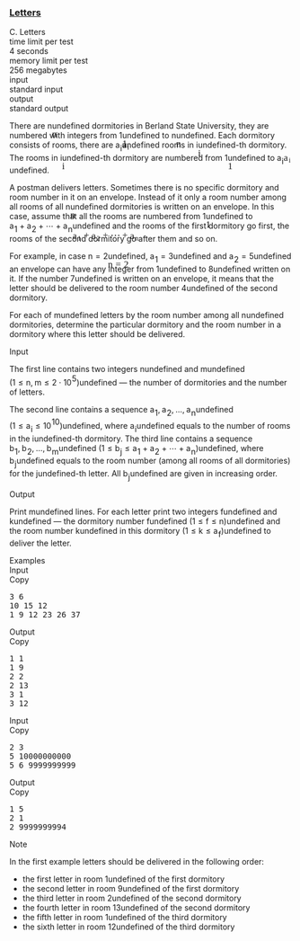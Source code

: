 <h3><a href="https://codeforces.com/contest/978/problem/C" target="_blank" rel="noopener noreferrer">Letters</a></h3>
<div class="header"><div class="title">C. Letters</div><div class="time-limit"><div class="property-title">time limit per test</div>4 seconds</div><div class="memory-limit"><div class="property-title">memory limit per test</div>256 megabytes</div><div class="input-file input-standard"><div class="property-title">input</div>standard input</div><div class="output-file output-standard"><div class="property-title">output</div>standard output</div></div><div><p>There are <span class="MathJax_Preview" style="color: inherit;"><span class="MJXp-math" id="MJXp-Span-1"><span class="MJXp-mi MJXp-italic" id="MJXp-Span-2">n</span></span></span><span class="MathJax MathJax_Processed" id="MathJax-Element-1-Frame" tabindex="0" style=""><nobr><span class="math" id="MathJax-Span-1"><span style="display: inline-block; position: relative; width: 0em; height: 0px; font-size: 122%;"><span style="position: absolute;"><span class="mrow" id="MathJax-Span-2"><span class="mi" id="MathJax-Span-3" style="font-family: MathJax_Math-italic;">n</span></span></span></span></span></nobr></span>undefined dormitories in Berland State University, they are numbered with integers from <span class="MathJax_Preview" style="color: inherit;"><span class="MJXp-math" id="MJXp-Span-3"><span class="MJXp-mn" id="MJXp-Span-4">1</span></span></span><span class="MathJax MathJax_Processed" id="MathJax-Element-2-Frame" tabindex="0" style=""><nobr><span class="math" id="MathJax-Span-4"><span style="display: inline-block; position: relative; width: 0em; height: 0px; font-size: 122%;"><span style="position: absolute;"><span class="mrow" id="MathJax-Span-5"><span class="mn" id="MathJax-Span-6" style="font-family: MathJax_Main;">1</span></span></span></span></span></nobr></span>undefined to <span class="MathJax_Preview" style="color: inherit;"><span class="MJXp-math" id="MJXp-Span-5"><span class="MJXp-mi MJXp-italic" id="MJXp-Span-6">n</span></span></span><span class="MathJax MathJax_Processed" id="MathJax-Element-3-Frame" tabindex="0" style=""><nobr><span class="math" id="MathJax-Span-7"><span style="display: inline-block; position: relative; width: 0em; height: 0px; font-size: 122%;"><span style="position: absolute;"><span class="mrow" id="MathJax-Span-8"><span class="mi" id="MathJax-Span-9" style="font-family: MathJax_Math-italic;">n</span></span></span></span></span></nobr></span>undefined. Each dormitory consists of rooms, there are <span class="MathJax_Preview" style="color: inherit;"><span class="MJXp-math" id="MJXp-Span-7"><span class="MJXp-msubsup" id="MJXp-Span-8"><span class="MJXp-mi MJXp-italic" id="MJXp-Span-9" style="margin-right: 0.05em;">a</span><span class="MJXp-mi MJXp-italic MJXp-script" id="MJXp-Span-10" style="vertical-align: -0.4em;">i</span></span></span></span><span class="MathJax MathJax_Processed" id="MathJax-Element-4-Frame" tabindex="0" style=""><nobr><span class="math" id="MathJax-Span-10"><span style="display: inline-block; position: relative; width: 0em; height: 0px; font-size: 122%;"><span style="position: absolute;"><span class="mrow" id="MathJax-Span-11"><span class="msubsup" id="MathJax-Span-12"><span style="display: inline-block; position: relative; width: 0.823em; height: 0px;"><span style="position: absolute; clip: rect(3.34em, 1000.53em, 4.16em, -999.997em); top: -3.978em; left: 0em;"><span class="mi" id="MathJax-Span-13" style="font-family: MathJax_Math-italic;">a</span><span style="display: inline-block; width: 0px; height: 3.984em;"></span></span><span style="position: absolute; top: -3.803em; left: 0.53em;"><span class="mi" id="MathJax-Span-14" style="font-size: 70.7%; font-family: MathJax_Math-italic;">i</span><span style="display: inline-block; width: 0px; height: 3.984em;"></span></span></span></span></span></span></span></span></nobr></span>undefined rooms in <span class="MathJax_Preview" style="color: inherit;"><span class="MJXp-math" id="MJXp-Span-11"><span class="MJXp-mi MJXp-italic" id="MJXp-Span-12">i</span></span></span><span class="MathJax MathJax_Processed" id="MathJax-Element-5-Frame" tabindex="0" style=""><nobr><span class="math" id="MathJax-Span-15"><span style="display: inline-block; position: relative; width: 0em; height: 0px; font-size: 122%;"><span style="position: absolute;"><span class="mrow" id="MathJax-Span-16"><span class="mi" id="MathJax-Span-17" style="font-family: MathJax_Math-italic;">i</span></span></span></span></span></nobr></span>undefined-th dormitory. The rooms in <span class="MathJax_Preview" style="color: inherit;"><span class="MJXp-math" id="MJXp-Span-13"><span class="MJXp-mi MJXp-italic" id="MJXp-Span-14">i</span></span></span><span class="MathJax MathJax_Processed" id="MathJax-Element-6-Frame" tabindex="0" style=""><nobr><span class="math" id="MathJax-Span-18"><span style="display: inline-block; position: relative; width: 0em; height: 0px; font-size: 122%;"><span style="position: absolute;"><span class="mrow" id="MathJax-Span-19"><span class="mi" id="MathJax-Span-20" style="font-family: MathJax_Math-italic;">i</span></span></span></span></span></nobr></span>undefined-th dormitory are numbered from <span class="MathJax_Preview" style="color: inherit;"><span class="MJXp-math" id="MJXp-Span-15"><span class="MJXp-mn" id="MJXp-Span-16">1</span></span></span><span class="MathJax MathJax_Processed" id="MathJax-Element-7-Frame" tabindex="0" style=""><nobr><span class="math" id="MathJax-Span-21"><span style="display: inline-block; position: relative; width: 0em; height: 0px; font-size: 122%;"><span style="position: absolute;"><span class="mrow" id="MathJax-Span-22"><span class="mn" id="MathJax-Span-23" style="font-family: MathJax_Main;">1</span></span></span></span></span></nobr></span>undefined to <span class="MathJax_Preview" style="color: inherit;"><span class="MJXp-math" id="MJXp-Span-17"><span class="MJXp-msubsup" id="MJXp-Span-18"><span class="MJXp-mi MJXp-italic" id="MJXp-Span-19" style="margin-right: 0.05em;">a</span><span class="MJXp-mi MJXp-italic MJXp-script" id="MJXp-Span-20" style="vertical-align: -0.4em;">i</span></span></span></span><span class="MathJax MathJax_Processed" id="MathJax-Element-8-Frame" tabindex="0" style=""><nobr><span class="math" id="MathJax-Span-24"><span style="display: inline-block; position: relative; width: 0em; height: 0px; font-size: 122%;"><span style="position: absolute;"><span class="mrow" id="MathJax-Span-25"><span class="msubsup" id="MathJax-Span-26"><span style="display: inline-block; position: relative; width: 0.823em; height: 0px;"><span style="position: absolute; clip: rect(3.34em, 1000.53em, 4.16em, -999.997em); top: -3.978em; left: 0em;"><span class="mi" id="MathJax-Span-27" style="font-family: MathJax_Math-italic;">a</span><span style="display: inline-block; width: 0px; height: 3.984em;"></span></span><span style="position: absolute; top: -3.803em; left: 0.53em;"><span class="mi" id="MathJax-Span-28" style="font-size: 70.7%; font-family: MathJax_Math-italic;">i</span><span style="display: inline-block; width: 0px; height: 3.984em;"></span></span></span></span></span></span></span></span></nobr></span>undefined.</p><p>A postman delivers letters. Sometimes there is no specific dormitory and room number in it on an envelope. Instead of it only a room number among all rooms of all <span class="MathJax_Preview" style="color: inherit;"><span class="MJXp-math" id="MJXp-Span-21"><span class="MJXp-mi MJXp-italic" id="MJXp-Span-22">n</span></span></span><span class="MathJax MathJax_Processed" id="MathJax-Element-9-Frame" tabindex="0" style=""><nobr><span class="math" id="MathJax-Span-29"><span style="display: inline-block; position: relative; width: 0em; height: 0px; font-size: 122%;"><span style="position: absolute;"><span class="mrow" id="MathJax-Span-30"><span class="mi" id="MathJax-Span-31" style="font-family: MathJax_Math-italic;">n</span></span></span></span></span></nobr></span>undefined dormitories is written on an envelope. In this case, assume that all the rooms are numbered from <span class="MathJax_Preview" style="color: inherit;"><span class="MJXp-math" id="MJXp-Span-23"><span class="MJXp-mn" id="MJXp-Span-24">1</span></span></span><span class="MathJax MathJax_Processed" id="MathJax-Element-10-Frame" tabindex="0" style=""><nobr><span class="math" id="MathJax-Span-32"><span style="display: inline-block; position: relative; width: 0em; height: 0px; font-size: 122%;"><span style="position: absolute;"><span class="mrow" id="MathJax-Span-33"><span class="mn" id="MathJax-Span-34" style="font-family: MathJax_Main;">1</span></span></span></span></span></nobr></span>undefined to <span class="MathJax_Preview" style="color: inherit;"><span class="MJXp-math" id="MJXp-Span-25"><span class="MJXp-msubsup" id="MJXp-Span-26"><span class="MJXp-mi MJXp-italic" id="MJXp-Span-27" style="margin-right: 0.05em;">a</span><span class="MJXp-mn MJXp-script" id="MJXp-Span-28" style="vertical-align: -0.4em;">1</span></span><span class="MJXp-mo" id="MJXp-Span-29" style="margin-left: 0.267em; margin-right: 0.267em;">+</span><span class="MJXp-msubsup" id="MJXp-Span-30"><span class="MJXp-mi MJXp-italic" id="MJXp-Span-31" style="margin-right: 0.05em;">a</span><span class="MJXp-mn MJXp-script" id="MJXp-Span-32" style="vertical-align: -0.4em;">2</span></span><span class="MJXp-mo" id="MJXp-Span-33" style="margin-left: 0.267em; margin-right: 0.267em;">+</span><span class="MJXp-mo" id="MJXp-Span-34" style="margin-left: 0em; margin-right: 0em;">⋯</span><span class="MJXp-mo" id="MJXp-Span-35" style="margin-left: 0.267em; margin-right: 0.267em;">+</span><span class="MJXp-msubsup" id="MJXp-Span-36"><span class="MJXp-mi MJXp-italic" id="MJXp-Span-37" style="margin-right: 0.05em;">a</span><span class="MJXp-mi MJXp-italic MJXp-script" id="MJXp-Span-38" style="vertical-align: -0.4em;">n</span></span></span></span><span class="MathJax MathJax_Processed" id="MathJax-Element-11-Frame" tabindex="0" style=""><nobr><span class="math" id="MathJax-Span-35"><span style="display: inline-block; position: relative; width: 0em; height: 0px; font-size: 122%;"><span style="position: absolute;"><span class="mrow" id="MathJax-Span-36"><span class="msubsup" id="MathJax-Span-37"><span style="display: inline-block; position: relative; width: 0.94em; height: 0px;"><span style="position: absolute; clip: rect(3.34em, 1000.53em, 4.16em, -999.997em); top: -3.978em; left: 0em;"><span class="mi" id="MathJax-Span-38" style="font-family: MathJax_Math-italic;">a</span><span style="display: inline-block; width: 0px; height: 3.984em;"></span></span><span style="position: absolute; top: -3.803em; left: 0.53em;"><span class="mn" id="MathJax-Span-39" style="font-size: 70.7%; font-family: MathJax_Main;">1</span><span style="display: inline-block; width: 0px; height: 3.984em;"></span></span></span></span><span class="mo" id="MathJax-Span-40" style="font-family: MathJax_Main; padding-left: 0.237em;">+</span><span class="msubsup" id="MathJax-Span-41" style="padding-left: 0.237em;"><span style="display: inline-block; position: relative; width: 0.94em; height: 0px;"><span style="position: absolute; clip: rect(3.34em, 1000.53em, 4.16em, -999.997em); top: -3.978em; left: 0em;"><span class="mi" id="MathJax-Span-42" style="font-family: MathJax_Math-italic;">a</span><span style="display: inline-block; width: 0px; height: 3.984em;"></span></span><span style="position: absolute; top: -3.803em; left: 0.53em;"><span class="mn" id="MathJax-Span-43" style="font-size: 70.7%; font-family: MathJax_Main;">2</span><span style="display: inline-block; width: 0px; height: 3.984em;"></span></span></span></span><span class="mo" id="MathJax-Span-44" style="font-family: MathJax_Main; padding-left: 0.237em;">+</span><span class="mo" id="MathJax-Span-45" style="font-family: MathJax_Main; padding-left: 0.237em;">⋯</span><span class="mo" id="MathJax-Span-46" style="font-family: MathJax_Main; padding-left: 0.237em;">+</span><span class="msubsup" id="MathJax-Span-47" style="padding-left: 0.237em;"><span style="display: inline-block; position: relative; width: 1.057em; height: 0px;"><span style="position: absolute; clip: rect(3.34em, 1000.53em, 4.16em, -999.997em); top: -3.978em; left: 0em;"><span class="mi" id="MathJax-Span-48" style="font-family: MathJax_Math-italic;">a</span><span style="display: inline-block; width: 0px; height: 3.984em;"></span></span><span style="position: absolute; top: -3.803em; left: 0.53em;"><span class="mi" id="MathJax-Span-49" style="font-size: 70.7%; font-family: MathJax_Math-italic;">n</span><span style="display: inline-block; width: 0px; height: 3.984em;"></span></span></span></span></span></span></span></span></nobr></span>undefined and the rooms of the first dormitory go first, the rooms of the second dormitory go after them and so on.</p><p>For example, in case <span class="MathJax_Preview" style="color: inherit;"><span class="MJXp-math" id="MJXp-Span-39"><span class="MJXp-mi MJXp-italic" id="MJXp-Span-40">n</span><span class="MJXp-mo" id="MJXp-Span-41" style="margin-left: 0.333em; margin-right: 0.333em;">=</span><span class="MJXp-mn" id="MJXp-Span-42">2</span></span></span><span class="MathJax MathJax_Processed" id="MathJax-Element-12-Frame" tabindex="0" style=""><nobr><span class="math" id="MathJax-Span-50"><span style="display: inline-block; position: relative; width: 0em; height: 0px; font-size: 122%;"><span style="position: absolute;"><span class="mrow" id="MathJax-Span-51"><span class="mi" id="MathJax-Span-52" style="font-family: MathJax_Math-italic;">n</span><span class="mo" id="MathJax-Span-53" style="font-family: MathJax_Main; padding-left: 0.296em;">=</span><span class="mn" id="MathJax-Span-54" style="font-family: MathJax_Main; padding-left: 0.296em;">2</span></span></span></span></span></nobr></span>undefined, <span class="MathJax_Preview" style="color: inherit;"><span class="MJXp-math" id="MJXp-Span-43"><span class="MJXp-msubsup" id="MJXp-Span-44"><span class="MJXp-mi MJXp-italic" id="MJXp-Span-45" style="margin-right: 0.05em;">a</span><span class="MJXp-mn MJXp-script" id="MJXp-Span-46" style="vertical-align: -0.4em;">1</span></span><span class="MJXp-mo" id="MJXp-Span-47" style="margin-left: 0.333em; margin-right: 0.333em;">=</span><span class="MJXp-mn" id="MJXp-Span-48">3</span></span></span><span class="MathJax MathJax_Processing" id="MathJax-Element-13-Frame" tabindex="0"></span>undefined and <span class="MathJax_Preview" style="color: inherit;"><span class="MJXp-math" id="MJXp-Span-49"><span class="MJXp-msubsup" id="MJXp-Span-50"><span class="MJXp-mi MJXp-italic" id="MJXp-Span-51" style="margin-right: 0.05em;">a</span><span class="MJXp-mn MJXp-script" id="MJXp-Span-52" style="vertical-align: -0.4em;">2</span></span><span class="MJXp-mo" id="MJXp-Span-53" style="margin-left: 0.333em; margin-right: 0.333em;">=</span><span class="MJXp-mn" id="MJXp-Span-54">5</span></span></span><span class="MathJax MathJax_Processing" id="MathJax-Element-14-Frame" tabindex="0"></span>undefined an envelope can have any integer from <span class="MathJax_Preview" style="color: inherit;"><span class="MJXp-math" id="MJXp-Span-55"><span class="MJXp-mn" id="MJXp-Span-56">1</span></span></span><span class="MathJax MathJax_Processing" id="MathJax-Element-15-Frame" tabindex="0"></span>undefined to <span class="MathJax_Preview" style="color: inherit;"><span class="MJXp-math" id="MJXp-Span-57"><span class="MJXp-mn" id="MJXp-Span-58">8</span></span></span><span class="MathJax MathJax_Processing" id="MathJax-Element-16-Frame" tabindex="0"></span>undefined written on it. If the number <span class="MathJax_Preview" style="color: inherit;"><span class="MJXp-math" id="MJXp-Span-59"><span class="MJXp-mn" id="MJXp-Span-60">7</span></span></span><span class="MathJax MathJax_Processing" id="MathJax-Element-17-Frame" tabindex="0"></span>undefined is written on an envelope, it means that the letter should be delivered to the room number <span class="MathJax_Preview" style="color: inherit;"><span class="MJXp-math" id="MJXp-Span-61"><span class="MJXp-mn" id="MJXp-Span-62">4</span></span></span><span class="MathJax MathJax_Processing" id="MathJax-Element-18-Frame" tabindex="0"></span>undefined of the second dormitory.</p><p>For each of <span class="MathJax_Preview" style="color: inherit;"><span class="MJXp-math" id="MJXp-Span-63"><span class="MJXp-mi MJXp-italic" id="MJXp-Span-64">m</span></span></span><span class="MathJax MathJax_Processing" id="MathJax-Element-19-Frame" tabindex="0"></span>undefined letters by the room number among all <span class="MathJax_Preview" style="color: inherit;"><span class="MJXp-math" id="MJXp-Span-65"><span class="MJXp-mi MJXp-italic" id="MJXp-Span-66">n</span></span></span><span class="MathJax MathJax_Processing" id="MathJax-Element-20-Frame" tabindex="0"></span>undefined dormitories, determine the particular dormitory and the room number in a dormitory where this letter should be delivered.</p></div><div class="input-specification"><div class="section-title">Input</div><p>The first line contains two integers <span class="MathJax_Preview" style="color: inherit;"><span class="MJXp-math" id="MJXp-Span-67"><span class="MJXp-mi MJXp-italic" id="MJXp-Span-68">n</span></span></span><span class="MathJax MathJax_Processing" id="MathJax-Element-21-Frame" tabindex="0"></span>undefined and <span class="MathJax_Preview" style="color: inherit;"><span class="MJXp-math" id="MJXp-Span-69"><span class="MJXp-mi MJXp-italic" id="MJXp-Span-70">m</span></span></span><span class="MathJax MathJax_Processing" id="MathJax-Element-22-Frame" tabindex="0"></span>undefined <span class="MathJax_Preview" style="color: inherit;"><span class="MJXp-math" id="MJXp-Span-71"><span class="MJXp-mo" id="MJXp-Span-72" style="margin-left: 0em; margin-right: 0em;">(</span><span class="MJXp-mn" id="MJXp-Span-73">1</span><span class="MJXp-mo" id="MJXp-Span-74" style="margin-left: 0.333em; margin-right: 0.333em;">≤</span><span class="MJXp-mi MJXp-italic" id="MJXp-Span-75">n</span><span class="MJXp-mo" id="MJXp-Span-76" style="margin-left: 0em; margin-right: 0.222em;">,</span><span class="MJXp-mi MJXp-italic" id="MJXp-Span-77">m</span><span class="MJXp-mo" id="MJXp-Span-78" style="margin-left: 0.333em; margin-right: 0.333em;">≤</span><span class="MJXp-mn" id="MJXp-Span-79">2</span><span class="MJXp-mo" id="MJXp-Span-80" style="margin-left: 0.267em; margin-right: 0.267em;">⋅</span><span class="MJXp-msubsup" id="MJXp-Span-81"><span class="MJXp-mn" id="MJXp-Span-82" style="margin-right: 0.05em;">10</span><span class="MJXp-mrow MJXp-script" id="MJXp-Span-83" style="vertical-align: 0.5em;"><span class="MJXp-mn" id="MJXp-Span-84">5</span></span></span><span class="MJXp-mo" id="MJXp-Span-85" style="margin-left: 0em; margin-right: 0em;">)</span></span></span><span class="MathJax MathJax_Processing" id="MathJax-Element-23-Frame" tabindex="0"></span>undefined — the number of dormitories and the number of letters.</p><p>The second line contains a sequence <span class="MathJax_Preview" style="color: inherit;"><span class="MJXp-math" id="MJXp-Span-86"><span class="MJXp-msubsup" id="MJXp-Span-87"><span class="MJXp-mi MJXp-italic" id="MJXp-Span-88" style="margin-right: 0.05em;">a</span><span class="MJXp-mn MJXp-script" id="MJXp-Span-89" style="vertical-align: -0.4em;">1</span></span><span class="MJXp-mo" id="MJXp-Span-90" style="margin-left: 0em; margin-right: 0.222em;">,</span><span class="MJXp-msubsup" id="MJXp-Span-91"><span class="MJXp-mi MJXp-italic" id="MJXp-Span-92" style="margin-right: 0.05em;">a</span><span class="MJXp-mn MJXp-script" id="MJXp-Span-93" style="vertical-align: -0.4em;">2</span></span><span class="MJXp-mo" id="MJXp-Span-94" style="margin-left: 0em; margin-right: 0.222em;">,</span><span class="MJXp-mo" id="MJXp-Span-95" style="margin-left: 0em; margin-right: 0em;">…</span><span class="MJXp-mo" id="MJXp-Span-96" style="margin-left: 0em; margin-right: 0.222em;">,</span><span class="MJXp-msubsup" id="MJXp-Span-97"><span class="MJXp-mi MJXp-italic" id="MJXp-Span-98" style="margin-right: 0.05em;">a</span><span class="MJXp-mi MJXp-italic MJXp-script" id="MJXp-Span-99" style="vertical-align: -0.4em;">n</span></span></span></span><span class="MathJax MathJax_Processing" id="MathJax-Element-24-Frame" tabindex="0"></span>undefined <span class="MathJax_Preview" style="color: inherit;"><span class="MJXp-math" id="MJXp-Span-100"><span class="MJXp-mo" id="MJXp-Span-101" style="margin-left: 0em; margin-right: 0em;">(</span><span class="MJXp-mn" id="MJXp-Span-102">1</span><span class="MJXp-mo" id="MJXp-Span-103" style="margin-left: 0.333em; margin-right: 0.333em;">≤</span><span class="MJXp-msubsup" id="MJXp-Span-104"><span class="MJXp-mi MJXp-italic" id="MJXp-Span-105" style="margin-right: 0.05em;">a</span><span class="MJXp-mi MJXp-italic MJXp-script" id="MJXp-Span-106" style="vertical-align: -0.4em;">i</span></span><span class="MJXp-mo" id="MJXp-Span-107" style="margin-left: 0.333em; margin-right: 0.333em;">≤</span><span class="MJXp-msubsup" id="MJXp-Span-108"><span class="MJXp-mn" id="MJXp-Span-109" style="margin-right: 0.05em;">10</span><span class="MJXp-mrow MJXp-script" id="MJXp-Span-110" style="vertical-align: 0.5em;"><span class="MJXp-mn" id="MJXp-Span-111">10</span></span></span><span class="MJXp-mo" id="MJXp-Span-112" style="margin-left: 0em; margin-right: 0em;">)</span></span></span><span class="MathJax MathJax_Processing" id="MathJax-Element-25-Frame" tabindex="0"></span>undefined, where <span class="MathJax_Preview" style="color: inherit;"><span class="MJXp-math" id="MJXp-Span-113"><span class="MJXp-msubsup" id="MJXp-Span-114"><span class="MJXp-mi MJXp-italic" id="MJXp-Span-115" style="margin-right: 0.05em;">a</span><span class="MJXp-mi MJXp-italic MJXp-script" id="MJXp-Span-116" style="vertical-align: -0.4em;">i</span></span></span></span><span class="MathJax MathJax_Processing" id="MathJax-Element-26-Frame" tabindex="0"></span>undefined equals to the number of rooms in the <span class="MathJax_Preview" style="color: inherit;"><span class="MJXp-math" id="MJXp-Span-117"><span class="MJXp-mi MJXp-italic" id="MJXp-Span-118">i</span></span></span><span class="MathJax MathJax_Processing" id="MathJax-Element-27-Frame" tabindex="0"></span>undefined-th dormitory. The third line contains a sequence <span class="MathJax_Preview" style="color: inherit;"><span class="MJXp-math" id="MJXp-Span-119"><span class="MJXp-msubsup" id="MJXp-Span-120"><span class="MJXp-mi MJXp-italic" id="MJXp-Span-121" style="margin-right: 0.05em;">b</span><span class="MJXp-mn MJXp-script" id="MJXp-Span-122" style="vertical-align: -0.4em;">1</span></span><span class="MJXp-mo" id="MJXp-Span-123" style="margin-left: 0em; margin-right: 0.222em;">,</span><span class="MJXp-msubsup" id="MJXp-Span-124"><span class="MJXp-mi MJXp-italic" id="MJXp-Span-125" style="margin-right: 0.05em;">b</span><span class="MJXp-mn MJXp-script" id="MJXp-Span-126" style="vertical-align: -0.4em;">2</span></span><span class="MJXp-mo" id="MJXp-Span-127" style="margin-left: 0em; margin-right: 0.222em;">,</span><span class="MJXp-mo" id="MJXp-Span-128" style="margin-left: 0em; margin-right: 0em;">…</span><span class="MJXp-mo" id="MJXp-Span-129" style="margin-left: 0em; margin-right: 0.222em;">,</span><span class="MJXp-msubsup" id="MJXp-Span-130"><span class="MJXp-mi MJXp-italic" id="MJXp-Span-131" style="margin-right: 0.05em;">b</span><span class="MJXp-mi MJXp-italic MJXp-script" id="MJXp-Span-132" style="vertical-align: -0.4em;">m</span></span></span></span><span class="MathJax MathJax_Processing" id="MathJax-Element-28-Frame" tabindex="0"></span>undefined <span class="MathJax_Preview" style="color: inherit;"><span class="MJXp-math" id="MJXp-Span-133"><span class="MJXp-mo" id="MJXp-Span-134" style="margin-left: 0em; margin-right: 0em;">(</span><span class="MJXp-mn" id="MJXp-Span-135">1</span><span class="MJXp-mo" id="MJXp-Span-136" style="margin-left: 0.333em; margin-right: 0.333em;">≤</span><span class="MJXp-msubsup" id="MJXp-Span-137"><span class="MJXp-mi MJXp-italic" id="MJXp-Span-138" style="margin-right: 0.05em;">b</span><span class="MJXp-mi MJXp-italic MJXp-script" id="MJXp-Span-139" style="vertical-align: -0.4em;">j</span></span><span class="MJXp-mo" id="MJXp-Span-140" style="margin-left: 0.333em; margin-right: 0.333em;">≤</span><span class="MJXp-msubsup" id="MJXp-Span-141"><span class="MJXp-mi MJXp-italic" id="MJXp-Span-142" style="margin-right: 0.05em;">a</span><span class="MJXp-mn MJXp-script" id="MJXp-Span-143" style="vertical-align: -0.4em;">1</span></span><span class="MJXp-mo" id="MJXp-Span-144" style="margin-left: 0.267em; margin-right: 0.267em;">+</span><span class="MJXp-msubsup" id="MJXp-Span-145"><span class="MJXp-mi MJXp-italic" id="MJXp-Span-146" style="margin-right: 0.05em;">a</span><span class="MJXp-mn MJXp-script" id="MJXp-Span-147" style="vertical-align: -0.4em;">2</span></span><span class="MJXp-mo" id="MJXp-Span-148" style="margin-left: 0.267em; margin-right: 0.267em;">+</span><span class="MJXp-mo" id="MJXp-Span-149" style="margin-left: 0em; margin-right: 0em;">⋯</span><span class="MJXp-mo" id="MJXp-Span-150" style="margin-left: 0.267em; margin-right: 0.267em;">+</span><span class="MJXp-msubsup" id="MJXp-Span-151"><span class="MJXp-mi MJXp-italic" id="MJXp-Span-152" style="margin-right: 0.05em;">a</span><span class="MJXp-mi MJXp-italic MJXp-script" id="MJXp-Span-153" style="vertical-align: -0.4em;">n</span></span><span class="MJXp-mo" id="MJXp-Span-154" style="margin-left: 0em; margin-right: 0em;">)</span></span></span><span class="MathJax MathJax_Processing" id="MathJax-Element-29-Frame" tabindex="0"></span>undefined, where <span class="MathJax_Preview" style="color: inherit;"><span class="MJXp-math" id="MJXp-Span-155"><span class="MJXp-msubsup" id="MJXp-Span-156"><span class="MJXp-mi MJXp-italic" id="MJXp-Span-157" style="margin-right: 0.05em;">b</span><span class="MJXp-mi MJXp-italic MJXp-script" id="MJXp-Span-158" style="vertical-align: -0.4em;">j</span></span></span></span><span class="MathJax MathJax_Processing" id="MathJax-Element-30-Frame" tabindex="0"></span>undefined equals to the room number (among all rooms of all dormitories) for the <span class="MathJax_Preview" style="color: inherit;"><span class="MJXp-math" id="MJXp-Span-159"><span class="MJXp-mi MJXp-italic" id="MJXp-Span-160">j</span></span></span><span class="MathJax MathJax_Processing" id="MathJax-Element-31-Frame" tabindex="0"></span>undefined-th letter. All <span class="MathJax_Preview" style="color: inherit;"><span class="MJXp-math" id="MJXp-Span-161"><span class="MJXp-msubsup" id="MJXp-Span-162"><span class="MJXp-mi MJXp-italic" id="MJXp-Span-163" style="margin-right: 0.05em;">b</span><span class="MJXp-mi MJXp-italic MJXp-script" id="MJXp-Span-164" style="vertical-align: -0.4em;">j</span></span></span></span><span class="MathJax MathJax_Processing" id="MathJax-Element-32-Frame" tabindex="0"></span>undefined are given in <span class="tex-font-style-bf">increasing</span> order.</p></div><div class="output-specification"><div class="section-title">Output</div><p>Print <span class="MathJax_Preview" style="color: inherit;"><span class="MJXp-math" id="MJXp-Span-165"><span class="MJXp-mi MJXp-italic" id="MJXp-Span-166">m</span></span></span><span class="MathJax MathJax_Processing" id="MathJax-Element-33-Frame" tabindex="0"></span>undefined lines. For each letter print two integers <span class="MathJax_Preview" style="color: inherit;"><span class="MJXp-math" id="MJXp-Span-167"><span class="MJXp-mi MJXp-italic" id="MJXp-Span-168">f</span></span></span><span class="MathJax MathJax_Processing" id="MathJax-Element-34-Frame" tabindex="0"></span>undefined and <span class="MathJax_Preview" style="color: inherit;"><span class="MJXp-math" id="MJXp-Span-169"><span class="MJXp-mi MJXp-italic" id="MJXp-Span-170">k</span></span></span><span class="MathJax MathJax_Processing" id="MathJax-Element-35-Frame" tabindex="0"></span>undefined — the dormitory number <span class="MathJax_Preview" style="color: inherit;"><span class="MJXp-math" id="MJXp-Span-171"><span class="MJXp-mi MJXp-italic" id="MJXp-Span-172">f</span></span></span><span class="MathJax MathJax_Processing" id="MathJax-Element-36-Frame" tabindex="0"></span>undefined <span class="MathJax_Preview" style="color: inherit;"><span class="MJXp-math" id="MJXp-Span-173"><span class="MJXp-mo" id="MJXp-Span-174" style="margin-left: 0em; margin-right: 0em;">(</span><span class="MJXp-mn" id="MJXp-Span-175">1</span><span class="MJXp-mo" id="MJXp-Span-176" style="margin-left: 0.333em; margin-right: 0.333em;">≤</span><span class="MJXp-mi MJXp-italic" id="MJXp-Span-177">f</span><span class="MJXp-mo" id="MJXp-Span-178" style="margin-left: 0.333em; margin-right: 0.333em;">≤</span><span class="MJXp-mi MJXp-italic" id="MJXp-Span-179">n</span><span class="MJXp-mo" id="MJXp-Span-180" style="margin-left: 0em; margin-right: 0em;">)</span></span></span><span class="MathJax MathJax_Processing" id="MathJax-Element-37-Frame" tabindex="0"></span>undefined and the room number <span class="MathJax_Preview" style="color: inherit;"><span class="MJXp-math" id="MJXp-Span-181"><span class="MJXp-mi MJXp-italic" id="MJXp-Span-182">k</span></span></span><span class="MathJax MathJax_Processing" id="MathJax-Element-38-Frame" tabindex="0"></span>undefined in this dormitory <span class="MathJax_Preview" style="color: inherit;"><span class="MJXp-math" id="MJXp-Span-183"><span class="MJXp-mo" id="MJXp-Span-184" style="margin-left: 0em; margin-right: 0em;">(</span><span class="MJXp-mn" id="MJXp-Span-185">1</span><span class="MJXp-mo" id="MJXp-Span-186" style="margin-left: 0.333em; margin-right: 0.333em;">≤</span><span class="MJXp-mi MJXp-italic" id="MJXp-Span-187">k</span><span class="MJXp-mo" id="MJXp-Span-188" style="margin-left: 0.333em; margin-right: 0.333em;">≤</span><span class="MJXp-msubsup" id="MJXp-Span-189"><span class="MJXp-mi MJXp-italic" id="MJXp-Span-190" style="margin-right: 0.05em;">a</span><span class="MJXp-mi MJXp-italic MJXp-script" id="MJXp-Span-191" style="vertical-align: -0.4em;">f</span></span><span class="MJXp-mo" id="MJXp-Span-192" style="margin-left: 0em; margin-right: 0em;">)</span></span></span><span class="MathJax MathJax_Processing" id="MathJax-Element-39-Frame" tabindex="0"></span>undefined to deliver the letter.</p></div><div class="sample-tests"><div class="section-title">Examples</div><div class="sample-test"><div class="input"><div class="title">Input<div title="Copy" data-clipboard-target="#id0015799499405857675" id="id005823893221842307" class="input-output-copier">Copy</div></div><pre id="id0015799499405857675">3 6<br>10 15 12<br>1 9 12 23 26 37<br></pre></div><div class="output"><div class="title">Output<div title="Copy" data-clipboard-target="#id0011445422478148626" id="id006321454241690695" class="input-output-copier">Copy</div></div><pre id="id0011445422478148626">1 1<br>1 9<br>2 2<br>2 13<br>3 1<br>3 12<br></pre></div><div class="input"><div class="title">Input<div title="Copy" data-clipboard-target="#id00049424372729575894" id="id002934601187357534" class="input-output-copier">Copy</div></div><pre id="id00049424372729575894">2 3<br>5 10000000000<br>5 6 9999999999<br></pre></div><div class="output"><div class="title">Output<div title="Copy" data-clipboard-target="#id00369872939381802" id="id0020063688178782524" class="input-output-copier">Copy</div></div><pre id="id00369872939381802">1 5<br>2 1<br>2 9999999994<br></pre></div></div></div><div class="note"><div class="section-title">Note</div><p>In the first example letters should be delivered in the following order:</p><ul> <li> the first letter in room <span class="MathJax_Preview" style="color: inherit;"><span class="MJXp-math" id="MJXp-Span-193"><span class="MJXp-mn" id="MJXp-Span-194">1</span></span></span><span class="MathJax MathJax_Processing" id="MathJax-Element-40-Frame" tabindex="0"></span>undefined of the first dormitory </li><li> the second letter in room <span class="MathJax_Preview" style="color: inherit;"><span class="MJXp-math" id="MJXp-Span-195"><span class="MJXp-mn" id="MJXp-Span-196">9</span></span></span><span class="MathJax MathJax_Processing" id="MathJax-Element-41-Frame" tabindex="0"></span>undefined of the first dormitory </li><li> the third letter in room <span class="MathJax_Preview" style="color: inherit;"><span class="MJXp-math" id="MJXp-Span-197"><span class="MJXp-mn" id="MJXp-Span-198">2</span></span></span><span class="MathJax MathJax_Processing" id="MathJax-Element-42-Frame" tabindex="0"></span>undefined of the second dormitory </li><li> the fourth letter in room <span class="MathJax_Preview" style="color: inherit;"><span class="MJXp-math" id="MJXp-Span-199"><span class="MJXp-mn" id="MJXp-Span-200">13</span></span></span><span class="MathJax MathJax_Processing" id="MathJax-Element-43-Frame" tabindex="0"></span>undefined of the second dormitory </li><li> the fifth letter in room <span class="MathJax_Preview" style="color: inherit;"><span class="MJXp-math" id="MJXp-Span-201"><span class="MJXp-mn" id="MJXp-Span-202">1</span></span></span><span class="MathJax MathJax_Processing" id="MathJax-Element-44-Frame" tabindex="0"></span>undefined of the third dormitory </li><li> the sixth letter in room <span class="MathJax_Preview" style="color: inherit;"><span class="MJXp-math" id="MJXp-Span-203"><span class="MJXp-mn" id="MJXp-Span-204">12</span></span></span><span class="MathJax MathJax_Processing" id="MathJax-Element-45-Frame" tabindex="0"></span>undefined of the third dormitory </li></ul></div>